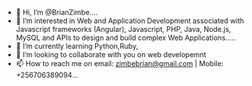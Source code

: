 - 👋 Hi, I’m @BrianZimbe....
- 👀 I’m interested in Web and Application Development associated with Javascript frameworks (Angular), Javascript, PHP, Java, Node.js, MySQL and APIs to design and build complex Web Applications.....
- 🌱 I’m currently learning Python,Ruby,
- 💞️ I’m looking to collaborate with you on web developemnt
- 📫 How to reach me on email: zimbebrian@gmail.com | Mobile: +256706389094...

<!---
BrianZimbe/BrianZimbe is a ✨ special ✨ repository because its `README.md` (this file) appears on your GitHub profile.
You can click the Preview link to take a look at your changes.
--->
